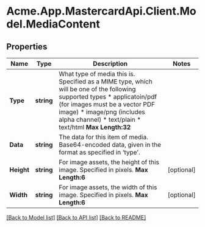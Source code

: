 # Acme.App.MastercardApi.Client.Model.MediaContent
## Properties

Name | Type | Description | Notes
------------ | ------------- | ------------- | -------------
**Type** | **string** | What type of media this is. Specified as a MIME type, which will be one of the following supported types   * applicatoin/pdf (for images must be a vector PDF image) * image/png (includes alpha channel) * text/plain  * text/html  __Max Length:32__   | 
**Data** | **string** | The data for this item of media. Base64-encoded data, given in the format as specified in ‘type’.  | 
**Height** | **string** | For image assets, the height of this image. Specified in pixels.     __Max Length:6__   | [optional] 
**Width** | **string** | For image assets, the width of this image. Specified in pixels.        __Max Length:6__   | [optional] 

[[Back to Model list]](../README.md#documentation-for-models) [[Back to API list]](../README.md#documentation-for-api-endpoints) [[Back to README]](../README.md)

